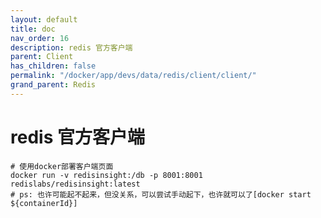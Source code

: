 ```yaml
---
layout: default
title: doc
nav_order: 16
description: redis 官方客户端
parent: Client
has_children: false
permalink: "/docker/app/devs/data/redis/client/client/"
grand_parent: Redis
---
```


# redis 官方客户端

```shell
# 使用docker部署客户端页面
docker run -v redisinsight:/db -p 8001:8001 redislabs/redisinsight:latest
# ps: 也许可能起不起来，但没关系，可以尝试手动起下，也许就可以了[docker start ${containerId}]
```
